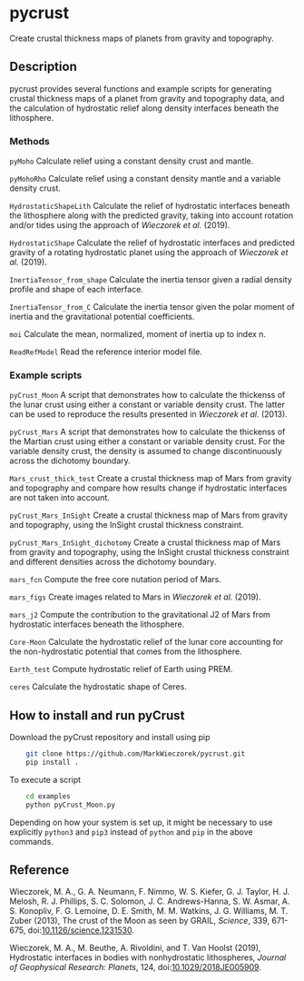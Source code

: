 # pycrust
Create crustal thickness maps of planets from gravity and topography.

## Description
pycrust provides several functions and example scripts for generating crustal thickness maps of a planet from gravity and topography data, and the calculation of hydrostatic relief along density interfaces beneath the lithosphere.

### Methods
`pyMoho`                Calculate relief using a constant density crust and
                        mantle.

`pyMohoRho`             Calculate relief using a constant density mantle and a
                        variable density crust.

`HydrostaticShapeLith`  Calculate the relief of hydrostatic interfaces beneath
                        the lithosphere along with the predicted gravity,
                        taking into account rotation and/or tides using the
                        approach of *Wieczorek et al.* (2019).

`HydrostaticShape`      Calculate the relief of hydrostatic interfaces and
                        predicted gravity of a rotating hydrostatic planet
                        using the approach of *Wieczorek et al.* (2019).


`InertiaTensor_from_shape`  Calculate the inertia tensor given a radial density
                            profile and shape of each interface.

`InertiaTensor_from_C`      Calculate the inertia tensor given the polar moment
                            of inertia and the gravitational potential
                            coefficients.

`moi`                       Calculate the mean, normalized, moment of inertia
                            up to index n.


`ReadRefModel`   Read the reference interior model file.

### Example scripts
`pyCrust_Moon`   A script that demonstrates how to calculate the thickenss
                 of the lunar crust using either a constant or variable density
                 crust. The latter can be used to reproduce the results
                 presented in *Wieczorek et al.* (2013).

`pyCrust_Mars`   A script that demonstrates how to calculate the thickenss
                 of the Martian crust using either a constant or variable
                 density crust. For the variable density crust, the density is
                 assumed to change discontinuously across the dichotomy
                 boundary.

`Mars_crust_thick_test`   Create a crustal thickness map of Mars from gravity
                          and topography and compare how results change if
                          hydrostatic interfaces are not taken into account.

`pyCrust_Mars_InSight`    Create a crustal thickness map of Mars from gravity
                          and topography, using the InSight crustal thickness
                          constraint.

`pyCrust_Mars_InSight_dichotomy`   Create a crustal thickness map of Mars from
                                   gravity and topography, using the InSight
                                   crustal thickness constraint and different
                                   densities across the dichotomy boundary.

`mars_fcn`       Compute the free core nutation period of Mars.

`mars_figs`      Create images related to Mars in *Wieczorek et al.* (2019).

`mars_j2`        Compute the contribution to the gravitational J2 of Mars from
                 hydrostatic interfaces beneath the lithosphere.

`Core-Moon`      Calculate the hydrostatic relief of the lunar core accounting
                 for the non-hydrostatic potential that comes from the
                 lithosphere.

`Earth_test`     Compute hydrostatic relief of Earth using PREM.

`ceres`          Calculate the hydrostatic shape of Ceres.

## How to install and run pyCrust

Download the pyCrust repository and install using pip
```bash
    git clone https://github.com/MarkWieczorek/pycrust.git
    pip install .
```

To execute a script
```bash
    cd examples
    python pyCrust_Moon.py
```

Depending on how your system is set up, it might be necessary to use explicitly `python3` and `pip3` instead of `python` and `pip` in the above commands.

## Reference

Wieczorek, M. A., G. A. Neumann, F. Nimmo, W. S. Kiefer, G. J. Taylor,
    H. J. Melosh, R. J. Phillips, S. C. Solomon, J. C. Andrews-Hanna,
    S. W. Asmar, A. S. Konopliv, F. G. Lemoine, D. E. Smith, M. M. Watkins,
    J. G. Williams, M. T. Zuber (2013), The crust of the Moon as seen by GRAIL,
    *Science*, 339, 671-675, doi:[10.1126/science.1231530](http://doi.org/10.1126/science.1231530).

Wieczorek, M. A.,  M. Beuthe, A. Rivoldini, and T. Van Hoolst (2019),
    Hydrostatic interfaces in bodies with nonhydrostatic lithospheres,
    *Journal of Geophysical Research: Planets*, 124, doi:[10.1029/2018JE005909](http://doi.org/10.1029/2018JE005909).
